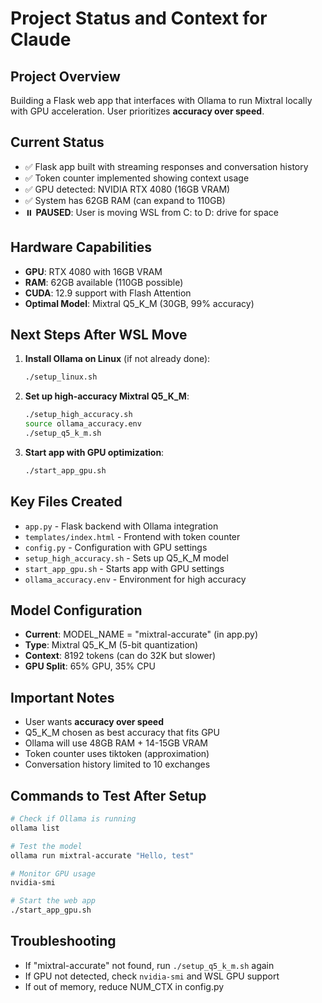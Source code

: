 # Project Status and Context for Claude

## Project Overview
Building a Flask web app that interfaces with Ollama to run Mixtral locally with GPU acceleration. User prioritizes **accuracy over speed**.

## Current Status
- ✅ Flask app built with streaming responses and conversation history
- ✅ Token counter implemented showing context usage
- ✅ GPU detected: NVIDIA RTX 4080 (16GB VRAM)
- ✅ System has 62GB RAM (can expand to 110GB)
- ⏸️ **PAUSED**: User is moving WSL from C: to D: drive for space

## Hardware Capabilities
- **GPU**: RTX 4080 with 16GB VRAM
- **RAM**: 62GB available (110GB possible)
- **CUDA**: 12.9 support with Flash Attention
- **Optimal Model**: Mixtral Q5_K_M (30GB, 99% accuracy)

## Next Steps After WSL Move

1. **Install Ollama on Linux** (if not already done):
   ```bash
   ./setup_linux.sh
   ```

2. **Set up high-accuracy Mixtral Q5_K_M**:
   ```bash
   ./setup_high_accuracy.sh
   source ollama_accuracy.env
   ./setup_q5_k_m.sh
   ```

3. **Start app with GPU optimization**:
   ```bash
   ./start_app_gpu.sh
   ```

## Key Files Created
- `app.py` - Flask backend with Ollama integration
- `templates/index.html` - Frontend with token counter
- `config.py` - Configuration with GPU settings
- `setup_high_accuracy.sh` - Sets up Q5_K_M model
- `start_app_gpu.sh` - Starts app with GPU settings
- `ollama_accuracy.env` - Environment for high accuracy

## Model Configuration
- **Current**: MODEL_NAME = "mixtral-accurate" (in app.py)
- **Type**: Mixtral Q5_K_M (5-bit quantization)
- **Context**: 8192 tokens (can do 32K but slower)
- **GPU Split**: 65% GPU, 35% CPU

## Important Notes
- User wants **accuracy over speed**
- Q5_K_M chosen as best accuracy that fits GPU
- Ollama will use 48GB RAM + 14-15GB VRAM
- Token counter uses tiktoken (approximation)
- Conversation history limited to 10 exchanges

## Commands to Test After Setup
```bash
# Check if Ollama is running
ollama list

# Test the model
ollama run mixtral-accurate "Hello, test"

# Monitor GPU usage
nvidia-smi

# Start the web app
./start_app_gpu.sh
```

## Troubleshooting
- If "mixtral-accurate" not found, run `./setup_q5_k_m.sh` again
- If GPU not detected, check `nvidia-smi` and WSL GPU support
- If out of memory, reduce NUM_CTX in config.py